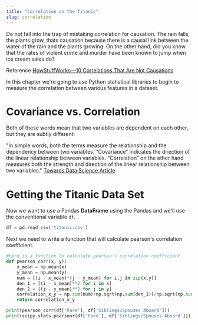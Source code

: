 ```yaml
---
title: "Correlation on the Titanic"
slug: correlation
---
```


Do not fall into the trap of mistaking correlation for causation. The rain falls, the plants grow, thats causation because there is a causal link between the water of the rain and the plants growing. On the other hand, did you know that the rates of violent crime and murder have been known to jump when ice cream sales do?

Reference [HowStuffWorks—10 Correlations That Are Not Causations](https://science.howstuffworks.com/innovation/science-questions/10-correlations-that-are-not-causations.htm)

In this chapter we're going to use Python statistical libraries to begin to measure the correlation between various features in a dataset.

# Covariance vs. Correlation

Both of these words mean that two variables are dependent on each other, but they are subtly different:

"In simple words, both the terms measure the relationship and the dependency between two variables. “Covariance” indicates the direction of the linear relationship between variables. “Correlation” on the other hand measures both the strength and direction of the linear relationship between two variables." [Towards Data Science Article](https://towardsdatascience.com/let-us-understand-the-correlation-matrix-and-covariance-matrix-d42e6b643c22)

# Getting the Titanic Data Set

Now we want to use a Pandas **DataFrame** using the Pandas and we'll use the conventional variable `df`.

```py
df = pd.read_csv('titanic.csv')
```

Next we need to write a function that will calculate pearson's correlation coefficient.

```py
#here is a function to calculate pearson's correlation coefficient
def pearson_corr(x, y):
    x_mean = np.mean(x)
    y_mean = np.mean(y)
    num = [(i - x_mean)*(j - y_mean) for i,j in zip(x,y)]
    den_1 = [(i - x_mean)**2 for i in x]
    den_2 = [(j - y_mean)**2 for j in y]
    correlation_x_y = np.sum(num)/np.sqrt(np.sum(den_1))/np.sqrt(np.sum(den_2))
    return correlation_x_y

print(pearson_corr(df['Fare'], df['Siblings/Spouses Aboard']))
print(scipy.stats.pearsonr(df['Fare'], df['Siblings/Spouses Aboard']))
```
